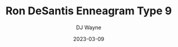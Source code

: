 ---
title: 'Ron DeSantis Enneagram Type 9'
description: 'Why Ron DeSantis appears to be a type 9'
author: 'DJ Wayne'
date: '2023-03-09'
loc: 'https://9takes.com/blog/famous-enneagram-types/Ron-DeSantis'
lastmod: '2023-03-26'
changefreq: 'monthly'
priority: '0.6'
published: true
enneagram: 9
type: ['politician']
wikipedia:
twitter: 
instagram:
tiktok:
---